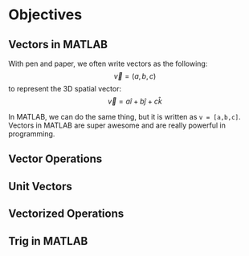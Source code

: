 # Objectives

## Vectors in MATLAB

With pen and paper, we often write vectors as the following: $$\vec{v}=(a,b,c)$$ to represent the 3D spatial vector: $$\vec{v}= a\hat{i} + b\hat{j} + c\hat{k}$$

In MATLAB, we can do the same thing, but it is written as `v = [a,b,c]`. Vectors in MATLAB are super awesome and are really powerful in programming.

## Vector Operations



## Unit Vectors



## Vectorized Operations



## Trig in MATLAB

